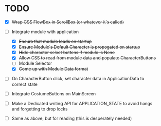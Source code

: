 # TODO

 - [x] ~~Wrap CSS FlowBox in ScrollBox (or whatever it's called)~~
 - [ ] Integrate module with application
    - [x] ~~Ensure that module loads on startup~~
    - [x] ~~Ensure Module's Default Character is propogated on startup~~
    - [x] ~~Hide character select buttons if module is None~~
    - [x] ~~Allow CSS to read from module data and populate CharacterButtons~~
    - [ ] Module Selector
    - [x] ~~Come up with Module Data format~~
 - [ ] On CharacterButton click, set character data in ApplicationData to correct state
 - [ ] Integrate CostumeButtons on MainScreen
 - [ ] Make a Dedicated writing API for APPLICATION_STATE to avoid hangs and forgetting to drop locks
 - [ ] Same as above, but for reading (this is desperately needed)

